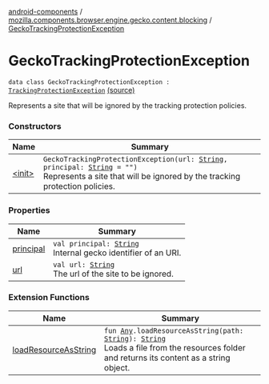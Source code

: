 [android-components](../../index.md) / [mozilla.components.browser.engine.gecko.content.blocking](../index.md) / [GeckoTrackingProtectionException](./index.md)

# GeckoTrackingProtectionException

`data class GeckoTrackingProtectionException : `[`TrackingProtectionException`](../../mozilla.components.concept.engine.content.blocking/-tracking-protection-exception/index.md) [(source)](https://github.com/mozilla-mobile/android-components/blob/master/components/browser/engine-gecko-beta/src/main/java/mozilla/components/browser/engine/gecko/content/blocking/GeckoTrackingProtectionException.kt#L14)

Represents a site that will be ignored by the tracking protection policies.

### Constructors

| Name | Summary |
|---|---|
| [&lt;init&gt;](-init-.md) | `GeckoTrackingProtectionException(url: `[`String`](https://kotlinlang.org/api/latest/jvm/stdlib/kotlin/-string/index.html)`, principal: `[`String`](https://kotlinlang.org/api/latest/jvm/stdlib/kotlin/-string/index.html)` = "")`<br>Represents a site that will be ignored by the tracking protection policies. |

### Properties

| Name | Summary |
|---|---|
| [principal](principal.md) | `val principal: `[`String`](https://kotlinlang.org/api/latest/jvm/stdlib/kotlin/-string/index.html)<br>Internal gecko identifier of an URI. |
| [url](url.md) | `val url: `[`String`](https://kotlinlang.org/api/latest/jvm/stdlib/kotlin/-string/index.html)<br>The url of the site to be ignored. |

### Extension Functions

| Name | Summary |
|---|---|
| [loadResourceAsString](../../mozilla.components.support.test.file/kotlin.-any/load-resource-as-string.md) | `fun `[`Any`](https://kotlinlang.org/api/latest/jvm/stdlib/kotlin/-any/index.html)`.loadResourceAsString(path: `[`String`](https://kotlinlang.org/api/latest/jvm/stdlib/kotlin/-string/index.html)`): `[`String`](https://kotlinlang.org/api/latest/jvm/stdlib/kotlin/-string/index.html)<br>Loads a file from the resources folder and returns its content as a string object. |
